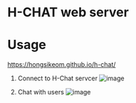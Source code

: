 # H-CHAT web server

# Usage
https://hongsikeom.github.io/h-chat/

1. Connect to H-Chat servcer
![image](https://user-images.githubusercontent.com/49344969/110222730-69d06980-7ea2-11eb-8bb2-e72b2f7bb4b0.png)

2. Chat with users
![image](https://user-images.githubusercontent.com/49344969/110222775-b74cd680-7ea2-11eb-9c12-83f5cace68ff.png)




